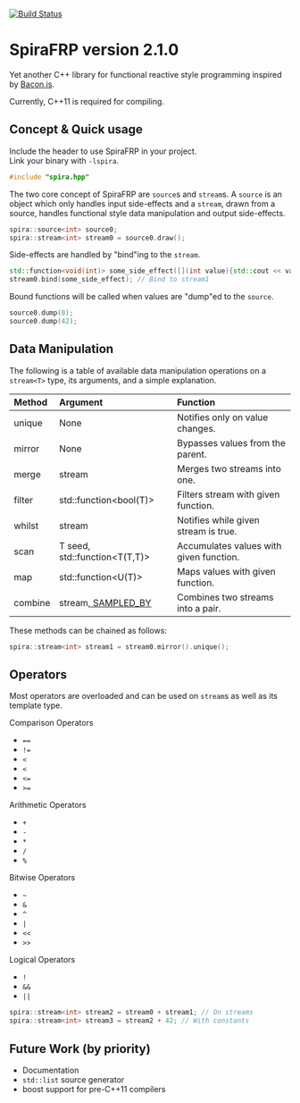 [![Build Status](https://travis-ci.org/ktnyt/SpiraFRP.svg)](https://travis-ci.org/ktnyt/SpiraFRP)

# SpiraFRP version 2.1.0
Yet another C++ library for functional reactive style programming inspired by [Bacon.js](https://baconjs.github.io/).

Currently, C++11 is required for compiling.

Concept & Quick usage
---------------------
Include the header to use SpiraFRP in your project.  
Link your binary with `-lspira`.

```c++
#include "spira.hpp"
```

The two core concept of SpiraFRP are `source`s and `stream`s. A `source` is an object which only handles input side-effects and a `stream`, drawn from a source, handles functional style data manipulation and output side-effects.

```c++
spira::source<int> source0;
spira::stream<int> stream0 = source0.draw();
```

Side-effects are handled by "bind"ing to the `stream`.

```c++
std::function<void(int)> some_side_effect([](int value){std::cout << value << std::endl;});
stream0.bind(some_side_effect); // Bind to stream1
```

Bound functions will be called when values are "dump"ed to the `source`.

```c++
source0.dump(0);
source0.dump(42);
```

Data Manipulation
-----------------
The following is a table of available data manipulation operations on a `stream<T>` type, its arguments, and a simple explanation.

|Method |Argument                     |Function                               |
|:------|:----------------------------|:--------------------------------------|
|unique |None                         |Notifies only on value changes.        |
|mirror |None                         |Bypasses values from the parent.       |
|merge  |stream<T>                    |Merges two streams into one.           |
|filter |std::function<bool(T)>       |Filters stream with given function.    |
|whilst |stream<bool>                 |Notifies while given stream is true.   |
|scan   |T seed, std::function<T(T,T)>|Accumulates values with given function.|
|map    |std::function<U(T)>          |Maps values with given function.       |
|combine|stream<U>, SAMPLED_BY        |Combines two streams into a pair.      |

These methods can be chained as follows:

```c++
spira::stream<int> stream1 = stream0.mirror().unique();
```

Operators
---------
Most operators are overloaded and can be used on `stream`s as well as its template type.

Comparison Operators
- `==`
- `!=`
- `<`
- `<`
- `<=`
- `>=`

Arithmetic Operators
- `+`
- `-`
- `*`
- `/`
- `%`

Bitwise Operators
- `~`
- `&`
- `^`
- `|`
- `<<`
- `>>`

Logical Operators
- `!`
- `&&`
- `||`

```c++
spira::stream<int> stream2 = stream0 + stream1; // On streams
spira::stream<int> stream3 = stream2 + 42; // With constants
```


Future Work (by priority)
-------------------------
- Documentation
- `std::list` source generator
- boost support for pre-C++11 compilers
